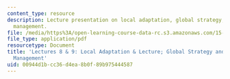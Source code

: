 ```yaml
---
content_type: resource
description: Lecture presentation on local adaptation, global strategy, and knowledge
  management.
file: /media/https%3A/open-learning-course-data-rc.s3.amazonaws.com/15-220-global-strategy-and-organization-spring-2012/00944d1bcc36d4ea8b0f89b975444587_MIT15_220S12_lec08-09.pdf
file_type: application/pdf
resourcetype: Document
title: 'Lectures 8 & 9: Local Adaptation & Lecture; Global Strategy and Knowledge
  Management'
uid: 00944d1b-cc36-d4ea-8b0f-89b975444587
---
```

